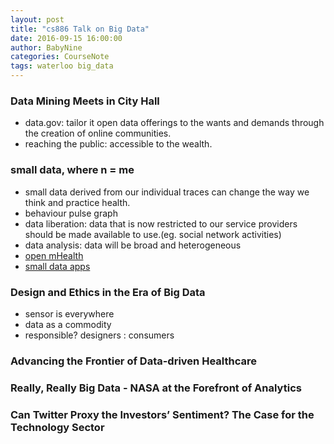 ```yaml
---
layout: post
title: "cs886 Talk on Big Data"
date: 2016-09-15 16:00:00
author: BabyNine
categories: CourseNote
tags: waterloo big_data
---
```


### Data Mining Meets in City Hall

-   data.gov: tailor it open data offerings to the wants and demands through the creation of online communities.
-   reaching the public: accessible to the wealth.

### small data, where n = me

-   small data derived from our individual traces can change the way we think and practice health.
-   behaviour pulse graph
-   data liberation: data that is now restricted to our service providers should be made available to use.(eg. social network activities)
-   data analysis: data will be broad and heterogeneous
-   [open mHealth](openmhealth.org)
-   [small data apps](smalldata.io)

### Design and Ethics in the Era of Big Data

-   sensor is everywhere
-   data as a commodity
-   responsible? designers : consumers

### Advancing the Frontier of Data-driven Healthcare

### Really, Really Big Data - NASA at the Forefront of Analytics

### Can Twitter Proxy the Investors’ Sentiment? The Case for the Technology Sector

